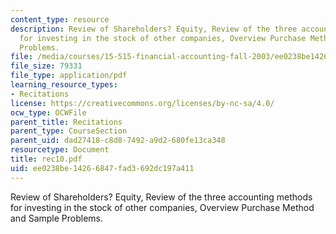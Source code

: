 ```yaml
---
content_type: resource
description: Review of Shareholders? Equity, Review of the three accounting methods
  for investing in the stock of other companies, Overview Purchase Method and Sample
  Problems.
file: /media/courses/15-515-financial-accounting-fall-2003/ee0238be14266847fad3692dc197a411_rec10.pdf
file_size: 79331
file_type: application/pdf
learning_resource_types:
- Recitations
license: https://creativecommons.org/licenses/by-nc-sa/4.0/
ocw_type: OCWFile
parent_title: Recitations
parent_type: CourseSection
parent_uid: dad27418-c8d8-7492-a9d2-680fe13ca348
resourcetype: Document
title: rec10.pdf
uid: ee0238be-1426-6847-fad3-692dc197a411
---
```

Review of Shareholders? Equity, Review of the three accounting methods for investing in the stock of other companies, Overview Purchase Method and Sample Problems.